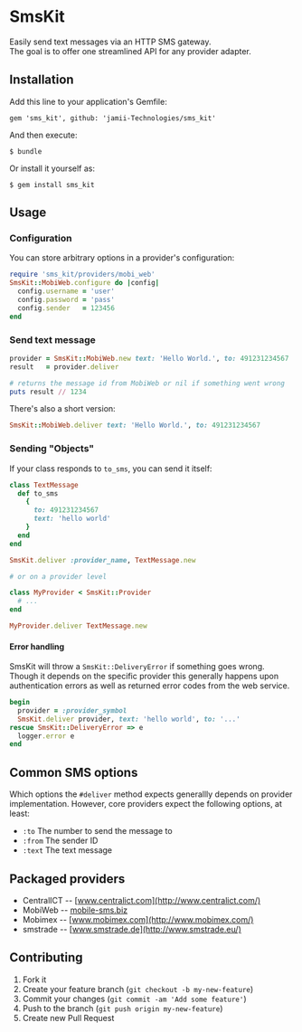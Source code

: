 # SmsKit

Easily send text messages via an HTTP SMS gateway.  
The goal is to offer one streamlined API for any provider adapter.

## Installation

Add this line to your application's Gemfile:

    gem 'sms_kit', github: 'jamii-Technologies/sms_kit'

And then execute:

    $ bundle

Or install it yourself as:

    $ gem install sms_kit

## Usage

### Configuration

You can store arbitrary options in a provider's configuration:

```rb
require 'sms_kit/providers/mobi_web'
SmsKit::MobiWeb.configure do |config|
  config.username = 'user'
  config.password = 'pass'
  config.sender   = 123456
end
```

### Send text message

```rb
provider = SmsKit::MobiWeb.new text: 'Hello World.', to: 491231234567
result   = provider.deliver

# returns the message id from MobiWeb or nil if something went wrong
puts result // 1234
```

There's also a short version:

```rb
SmsKit::MobiWeb.deliver text: 'Hello World.', to: 491231234567
```

### Sending "Objects"

If your class responds to `to_sms`, you can send it itself:

```rb
class TextMessage
  def to_sms
    {
      to: 491231234567
      text: 'hello world'
    }
  end
end

SmsKit.deliver :provider_name, TextMessage.new

# or on a provider level

class MyProvider < SmsKit::Provider
  # ...
end

MyProvider.deliver TextMessage.new

```

#### Error handling

SmsKit will throw a `SmsKit::DeliveryError` if something goes wrong.
Though it depends on the specific provider this generally happens
upon authentication errors as well as returned error codes from the web service.

```rb
begin
  provider = :provider_symbol
  SmsKit.deliver provider, text: 'hello world', to: '...'
rescue SmsKit::DeliveryError => e
  logger.error e
end
```

## Common SMS options

Which options the `#deliver` method expects generallly depends on provider implementation.
However, core providers expect the following options, at least:

- `:to` The number to send the message to
- `:from` The sender ID
- `:text` The text message

## Packaged providers

- CentralICT -- [www.centralict.com](http://www.centralict.com/)
- MobiWeb -- [mobile-sms.biz](http://mobile-sms.biz/)
- Mobimex -- [www.mobimex.com](http://www.mobimex.com/)
- smstrade -- [www.smstrade.de](http://www.smstrade.eu/)

## Contributing

1. Fork it
2. Create your feature branch (`git checkout -b my-new-feature`)
3. Commit your changes (`git commit -am 'Add some feature'`)
4. Push to the branch (`git push origin my-new-feature`)
5. Create new Pull Request
